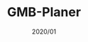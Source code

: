 ---
title: "GMB-Planer"
description: "Easily manage your everyday school life at Mosbacher Berg."
image: ""
link: "https://play.google.com/store/apps/details?id=com.koenidv.gmbplanner"
tags: ["Android Native"]
date: "2020/01"
---